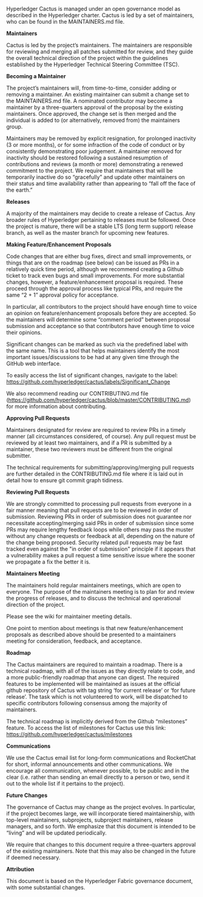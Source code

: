 Hyperledger Cactus is managed under an open governance model as described in the Hyperledger charter. Cactus is led by a set of maintainers, who can be found in the MAINTAINERS.md file.

**Maintainers**

Cactus is led by the project’s maintainers. The maintainers are responsible for reviewing and merging all patches submitted for review, and they guide the overall technical direction of the project within the guidelines established by the Hyperledger Technical Steering Committee (TSC).

**Becoming a Maintainer**

The project’s maintainers will, from time-to-time, consider adding or removing a maintainer. An existing maintainer can submit a change set to the MAINTAINERS.md file. A nominated contributor may become a maintainer by a three-quarters approval of the proposal by the existing maintainers. Once approved, the change set is then merged and the individual is added to (or alternatively, removed from) the maintainers group.

Maintainers may be removed by explicit resignation, for prolonged inactivity (3 or more months), or for some infraction of the code of conduct or by consistently demonstrating poor judgement. A maintainer removed for inactivity should be restored following a sustained resumption of contributions and reviews (a month or more) demonstrating a renewed commitment to the project.  We require that maintainers that will be temporarily inactive do so “gracefully” and update other maintainers on their status and time availability rather than appearing to “fall off the face of the earth.”

**Releases**

A majority of the maintainers may decide to create a release of Cactus.  Any broader rules of Hyperledger pertaining to releases must be followed.  Once the project is mature, there will be a stable LTS (long term support) release branch, as well as the master branch for upcoming new features.

**Making Feature/Enhancement Proposals**

Code changes that are either bug fixes, direct and small improvements, or things that are on the roadmap (see below) can be issued as PRs in a relatively quick time period, although we recommend creating a Github ticket to track even bugs and small improvements.  For more substantial changes, however, a feature/enhancement proposal is required.  These proceed through the approval process like typical PRs, and require the same “2 + 1” approval policy for acceptance.

In particular, all contributors to the project should have enough time to voice an opinion on feature/enhancement proposals before they are accepted.  So the maintainers will determine some “comment period” between proposal submission and acceptance so that contributors have enough time to voice their opinions.

Significant changes can be marked as such via the predefined label with the same name. This is a tool that helps maintainers identify the most important issues/discussions to be had at any given time through the GitHub web interface.

To easily access the list of significant changes, navigate to the label:
https://github.com/hyperledger/cactus/labels/Significant_Change

We also recommend reading our CONTRIBUTING.md file (https://github.com/hyperledger/cactus/blob/master/CONTRIBUTING.md) for more information about contributing.

**Approving Pull Requests**

Maintainers designated for review are required to review PRs in a timely manner (all circumstances considered, of course).  Any pull request must be reviewed by at least two maintainers, and if a PR is submitted by a maintainer, these two reviewers must be different from the original submitter.

The technical requirements for submitting/approving/merging pull requests are further detailed in the CONTRIBUTING.md file where it is laid out in detail how to ensure git commit graph tidiness.

**Reviewing Pull Requests**

We are strongly committed to processing pull requests from everyone in a fair manner meaning that pull requests are to be
reviewed in order of submission.
Reviewing PRs in order of submission does not guarantee nor necessitate accepting/merging said PRs in order of submission
since some PRs may require lengthy feedback loops while others may pass the muster without any change requests or
feedback at all, depending on the nature of the change being proposed.
Security related pull requests may be fast tracked even against the "in order of submission" principle if it appears
that a vulnerability makes a pull request a time sensitive issue where the sooner we propagate a fix the better it is.

**Maintainers Meeting**

The maintainers hold regular maintainers meetings, which are open to everyone. The purpose of the maintainers meeting is to plan for and review the progress of releases, and to discuss the technical and operational direction of the project.

Please see the wiki for maintainer meeting details.

One point to mention about meetings is that new feature/enhancement proposals as described above should be presented to a maintainers meeting for consideration, feedback, and acceptance.

**Roadmap**

The Cactus maintainers are required to maintain a roadmap.  There is a technical roadmap, with all of the issues as they directly relate to code, and a more public-friendly roadmap that anyone can digest.  The required features to be implemented will be maintained as issues at the official github repository of Cactus with tag string ‘for current release’ or ‘for future release’. The task which is not volunteered to work, will be dispatched to specific contributors following consensus among the majority of maintainers.

The technical roadmap is implicitly derived from the Github “milestones” feature. To access the list of milestones for Cactus use this link:
https://github.com/hyperledger/cactus/milestones

**Communications**

We use the Cactus email list for long-form communications and RocketChat for short, informal announcements and other communications.  We encourage all communication, whenever possible, to be public and in the clear (i.e. rather than sending an email directly to a person or two, send it out to the whole list if it pertains to the project).

**Future Changes**

The governance of Cactus may change as the project evolves.  In particular, if the project becomes large, we will incorporate tiered maintainership, with top-level maintainers, subprojects, subproject maintainers, release managers, and so forth.  We emphasize that this document is intended to be “living” and will be updated periodically.

We require that changes to this document require a three-quarters approval of the existing maintainers.  Note that this may also be changed in the future if deemed necessary.

**Attribution**

This document is based on the Hyperledger Fabric governance document, with some substantial changes.